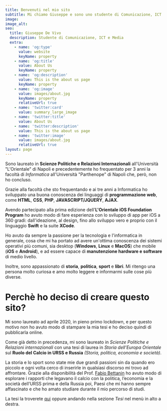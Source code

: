 ```yaml
---
title: Benvenuti nel mio sito
subtitle: Mi chiamo Giuseppe e sono uno studente di Comunicazione, ICT e Media all'Università di Torino. 
image:
image_alt:
seo:
  title: Giuseppe De Vivo
  description: Studente di Comunicazione, ICT e Media
  extra:
    - name: 'og:type'
      value: website
      keyName: property
    - name: 'og:title'
      value: About Us
      keyName: property
    - name: 'og:description'
      value: This is the about us page
      keyName: property
    - name: 'og:image'
      value: images/about.jpg
      keyName: property
      relativeUrl: true
    - name: 'twitter:card'
      value: summary_large_image
    - name: 'twitter:title'
      value: About Us
    - name: 'twitter:description'
      value: This is the about us page
    - name: 'twitter:image'
      value: images/about.jpg
      relativeUrl: true
layout: page
---
```


Sono laureato in **Scienze Politiche e Relazioni Internazionali** all'Università "L'Orientale" di Napoli e precedentemente ho frequentato per 3 anni la facoltà di *Informatica* all'Università "Parthenope" di Napoli che, però, non ho concluso.

Grazie alla facoltà che sto frequentando e ai tre anni a Informatica ho sviluppato una buona conoscenza dei linguaggi di **programmazione web**, come **HTML**, **CSS**, **PHP**, **JAVASCRIPT/JQUERY**, **AJAX**.

Avendo partecipato alla prima edizione dell'**L'Orientale iOS Foundation Program** ho avuto modo di fare esperienza con lo sviluppo di app per iOS a 360 gradi: dall'ideazione, al design, fino allo sviluppo vero e proprio con il linguaggio **Swift** e la suite **XCode**.

Ho avuto da sempre la passione per la tecnologia e l'informatica in generale, cosa che mi ha portato ad avere un'ottima conoscenza dei sistemi operativi più comuni, sia desktop (**Windows**, **Linux** e **MacOS**) che mobile (**iOS** e **Android**), e ad essere capace di **manutenzione hardware e software** di medio livello.

Inoltre, sono appassionato di **storia**, **politica**, **sport** e **libri**. Mi ritengo una persona molto curiosa e amo molto leggere e informarmi sulle cose più diverse.


# Perchè ho deciso di creare questo sito?
Mi sono laureato ad aprile 2020, in pieno primo lockdown, e per questo motivo non ho avuto modo di stampare la mia tesi e ho deciso quindi di pubblicarla online.

Come già detto in precedenza, mi sono laureato in _Scienze Politiche e Relazioni internazionali_  con una tesi di laurea in _Storia dell’Europa Orientale_ sul **Ruolo del Calcio in URSS e Russia** _(Storia, politica, economia e società)_.

La storia e lo sport sono state mie due grandi passioni sin da quando ero piccolo e ogni volta cerco di inserirle in qualsiasi discorso mi trovo ad affrontare. Grazie alla disponibilità del Prof.  [Fabio Bettanin](https://docenti.unior.it/index2.php?user_id=fbettanin&content_id_start=1) ho avuto modo di esplorare i rapporti che legavano il calcio con la politica, l’economia e la società dell’URSS prima e della Russia poi, Paesi che mi hanno sempre affascinato e che ho amato studiare durante il mio percorso di studi.

La tesi la troverete [qui](https://happy-oak-5ea74.netlify.app/blog/) oppure andando nella sezione _Tesi_ nel menù in alto a destra.
